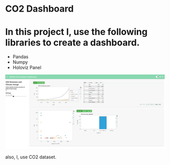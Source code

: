 # CO2 Dashboard

 <h1>In this project I, use the following libraries to create a dashboard.</h1>
 <ul>
     <li>Pandas</li>
     <li>Numpy</li>
     <li>Holoviz Panel</li>
 </ul>
<img src="./dashboard-1.png">
 <p>also, I, use CO2 dataset.</p>
